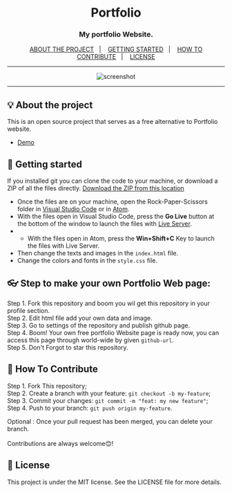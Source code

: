 <h1 align="center">Portfolio</h1>

<h3 align="center">My portfolio Website.</h3>

<p align="center">
  <a href="#-about-the-project">ABOUT THE PROJECT</a>&nbsp;&nbsp;&nbsp;|&nbsp;&nbsp;&nbsp;
  <a href="#-getting-started">GETTING STARTED</a>&nbsp;&nbsp;&nbsp;|&nbsp;&nbsp;&nbsp;
  <a href="#-how-to-contribute">HOW TO CONTRIBUTE</a>&nbsp;&nbsp;&nbsp;|&nbsp;&nbsp;&nbsp;
  <a href="#-license">LICENSE</a>
</p>

---

<p align="center">
  <img alt="screenshot" src="assets/img/Screenshot (192).png">
</p>

---


## 💡 About the project

This is an open source project that serves as a free alternative to Portfolio website.
- [Demo](https://ashutosh1802.github.io/AshutoshSharma/)

## 🚀 Getting started

If you installed git you can clone the code to your machine, or download a ZIP of all the files directly.
[Download the ZIP from this location](https://github.com/ashutosh1802/AshutoshSharma/archive/refs/heads/main.zip)
- Once the files are on your machine, open the Rock-Paper-Scissors folder in [Visual Studio Code](https://code.visualstudio.com/) or in [Atom](https://atom.io/).
- With the files open in Visual Studio Code, press the **Go Live** button at the bottom of the window to launch the files with [Live Server](https://marketplace.visualstudio.com/items?itemName=ritwickdey.LiveServer).
- - With the files open in Atom, press the **Win+Shift+C** Key to launch the files with Live Server.
- Then change the texts and images in the `index.html` file.
- Change the colors and fonts in the `style.css` file.

## 👓 Step to make your own Portfolio Web page:

Step 1. Fork this repository and boom you wil get this repository in your profile section.<br>
Step 2. Edit html file add your own data and image.<br>
Step 3. Go to  settings of the repository and publish github page.<br>
Step 4. Boom! Your own free portfolio Website page is ready now, you can access this page through world-wide by given `github-url`.<br>
Step 5. Don't Forgot to star this repository.

## 🤔 How To Contribute

Step 1. Fork This repository;<br>
Step 2. Create a branch with your feature: `git checkout -b my-feature`;<br>
Step 3. Commit your changes: `git commit -m "feat: my new feature"`;<br>
Step 4. Push to your branch: `git push origin my-feature`.<br>

Optional : Once your pull request has been merged, you can delete your branch.
<br>
<br>
Contributions are always welcome😊!

## 📝 License

This project is under the MIT license. See the LICENSE file for more details.

